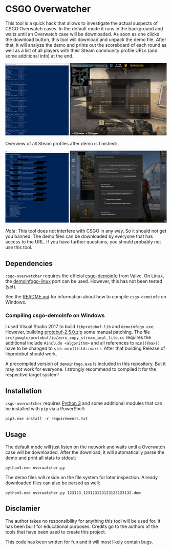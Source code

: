 # CSGO Overwatcher

This tool is a quick hack that allows to investigate the actual suspects of CSGO Overwatch cases. In the default mode it runs in the background and waits until an Overwatch case will be downloaded. As soon as one clicks the download button, this tool will download and unpack the demo file. After that, it will analyze the demo and prints out the scoreboard of each round as well as a list of all players with their Steam community profile URLs (and some additional info) at the end.

![screenshot](screenshot.png)

Overview of all Steam profiles after demo is finished:

![screenshot](screenshot-verdict.png)

*Note*: This tool does not interfere with CSGO in any way. So it should not get you banned. The demo files can be downloaded by everyone that has access to the URL. If you have further questions, you should probably not use this tool.

## Dependencies

`csgo-overwatcher` requires the official [csgo-demoinfo](https://github.com/ValveSoftware/csgo-demoinfo) from Valve. On Linux, the [demoinfogo-linux](https://github.com/kaimallea/demoinfogo-linux) port can be used. However, this has not been tested (yet).

See the [README.md](https://github.com/ValveSoftware/csgo-demoinfo/blob/master/demoinfogo/README.md) for information about how to compile `csgo-demoinfo` on Windows.

### Compiling csgo-demoinfo on Windows

I used Visual Studio 2017 to build `libprotobuf.lib` and `demoinfogo.exe`. However, building [protobuf-2.5.0.zip](https://github.com/google/protobuf/releases/download/v2.5.0/protobuf-2.5.0.zip) some manual patching. The file `src/google/protobuf/io/zero_copy_stream_impl_lite.cc` requires the additional include `#include <algorithm>` and all references to `min()`/`max()` have to be changed to `std::min()`/`std::max()`. After that building Release of libprotobuf should work.

A precompiled version of `demoinfogo.exe` is included in this repository. But it may not work for everyone. I strongly recommend to compiled it for the respective target system!

## Installation

`csgo-overwatcher` requires [Python 3](https://python.org) and some additional modules that can be installed with `pip` via a PowerShell:

```
pip3.exe install -r requirements.txt
```

## Usage

The default mode will just listen on the network and waits until a Overwatch case will be downloaded. After the download, it will automatically parse the demo and print all stats to stdout:

```
python3.exe overwatcher.py
```

The demo files will reside on the file system for later inspection. Already downloaded files can also be parsed as well:

```
python3.exe overwatcher.py 123123_123123123123123123132.dem
```

## Disclamier

The author takes no responsibility for anything this tool will be used for. It has been built for educational purposes. Credits go to the authors of the tools that have been used to create this project.

This code has been written for fun and it will most likely contain bugs.
